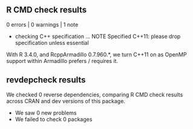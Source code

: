 ## R CMD check results

0 errors | 0 warnings | 1 note

* checking C++ specification ... NOTE
    Specified C++11: please drop specification unless essential

With R 3.4.0, and RcppArmadillo 0.7.960.*, we turn C++11 on as OpenMP support within Armadillo prefers / requires it.

## revdepcheck results

We checked 0 reverse dependencies, comparing R CMD check results across CRAN and dev versions of this package.

 * We saw 0 new problems
 * We failed to check 0 packages